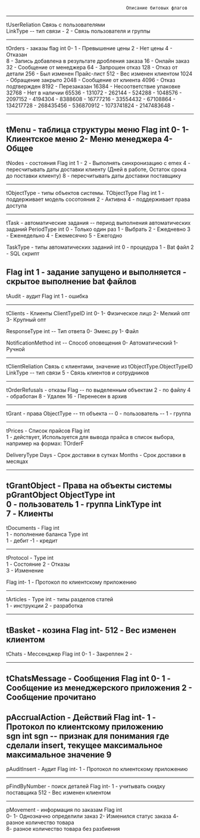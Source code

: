                                                  Описание битовых флагов

------------------------------------------------------------------------------------------------------------------------
tUserReliation              Связь с пользователями  
LinkType                     -- тип связи 
                             - 2 - Связь пользователя и группы

------------------------------
tOrders - заказы
flag                     int   0- 
                               1 - Превышение цены
                               2 - Нет цены
                               4 - Отказан	
							   8 - Запись добавлена в результате дробления заказа 
                              16 - Онлайн заказ
                              32 - Сообщение от менеджера
                              64 - Запрошен отказ
                             128 - Отказ от детали
                             256 - Был изменен Прайс-лист
                             512 - Вес изменен клиентом
                            1024 - Обращение закрыто
                            2048 - Сообщение от клиента
                            4096 - Отказ подтвержден
                            8192 - Перезаказан
                           16384 - Несоответствие упаковке
                           32768 - Нет в наличии
                           65536 - 
                          131072 - 
                          262144 - 
                          524288 - 
                         1048576 - 
                         2097152 - 
                         4194304 - 
                         8388608 - 
                        16777216 - 
                        33554432 - 
                        67108864 - 
                       134217728 - 
                       268435456 - 
                       536870912 - 
                      1073741824 - 
                      2147483648 - 

------------------------------
tMenu - таблица структуры меню
Flag                     int   0-
                               1- Клиентское меню
                               2- Меню менеджера
							   4- Общее
------------------------------
tNodes - состояния
Flag                     int   1 -
                               2 - Выполнять синхронизацию с emex
                               4 - пересчитывать даты доставки клиенту (Дней в работе, Остаток срока до поставки клиенту)
                               8 - пересчитывать даты доставки поставщику
                           
------------------------------
tObjectType - типы объектов системы. TObjectType
Flag                     int   1 - поддерживает модель сосотояния
                               2 - Активна
                               4 - поддерживает права доступа

------------------------------
tTask       - автоматические задания
            -- период выполнения автоматических заданий
PeriodType               int   0 - Только один раз
                               1 - Выбрать
                               2 - Ежедневно
                               3 - Еженедельно
                               4 - Ежемесячно
                               5 - Ежегодно

TaskType - типы автоматических заданий
                         int   0 - процедура 
                               1 - Bat файл
                               2 - SQL скрипт

Flag                     int   1 - задание запущено и выполняется
                               - скрытое выполнение bat файлов
------------------------------
tAudit       - аудит
Flag                     int   1 - ошибка
                             
------------------------------							   
tClients - Клиенты
ClientTypeID             int   0-
                               1- Физическое лицо
                               2- Мелкий опт
							   3- Крупный опт

ResponseType             int  -- Тип ответа
                               0- Эмекс.ру
                               1- Файл

NotificationMethod       int  -- Способ оповещения
                               0- Автоматический
                               1- Ручной

------------------------------
tClientReliation              Связь с клиентами, значение из tObjectType.ObjectTypeID    
LinkType                     -- тип связи 
                               5 - Связь клиентов и сотрудников

------------------------------
tOrderRefusals  - отказы
Flag                        -- по выделенным объектам
                               2 - по файлу
							   4 - обработан
							   8 - Удален
                              16 - Перенесен в архив

------------------------------
tGrant   - права
ObjectType                  -- тп объекта
                            -- 0 - пользователь
                            -- 1 - группа

------------------------------
tPrices - Список прайсов
Flag                     int  
                              1 - действует, Используется для вывода прайса в список выбора, например на формах: TOrderF
                           
DeliveryType                  Days   - Срок доставки в сутках
                              Months - Срок доставки в месяцах

------------------------------
tGrantObject - Права на объекты системы
pGrantObject
ObjectType               int  
                              0 - пользователь
                              1 - группа
LinkType                 int  
                              7 - Клиенты
------------------------------
tDocuments - 
Flag                     int  
                              1 - пополнение баланса
Type                     int  
                              1 - дебит
                             -1 - кредит    
                                          
------------------------------
tProtocol - 
Type                    int  
                              1 - Состояние
                              2 - Отказы  
                              3 - Изменение 

Flag                    int- 
                         1   - Протокол по клиентскому приложению

------------------------------
tArticles - 
Type                    int - типы разделов статей  
                              1 - инструкции 
                              2 - разработка
                        
------------------------------
tBasket - козина
Flag                    int- 
                        512 - Вес изменен клиентом
------------------------------
tChats - Мессенджер
Flag                     int   0- 
                               1 - Закреплен
                               2 - 

------------------------------
tChatsMessage - Сообщения
Flag                     int   0- 
                               1 - Сообщение из менеджерского приложения
                               2 - Сообщение прочитано
------------------------------

pAccrualAction - Действий
Flag                    int- 
                         1   - Протокол по клиентскому приложению     
sgn                     int  sgn -- признак для понимания где сделали insert, текущее максимальное максимальное значение 9                     
------------------------------
pAuditInsert   - Аудит
Flag                    int- 
                         1   - Протокол по клиентскому приложению           


------------------------------
pFindByNumber - поиск деталей
Flag                    int- 
                          1 - учитывать скидку поставщика
                        512 - Вес изменен клиентом
                        
                              
------------------------------                              
pMovement - информация по заказам
Flag                     int  
                           0-
                           1- Oднозначно определили заказ 
                           2- Изменился статус заказа
						   4- разное количество товара    
                           8- разное количество товара без разбиения 




